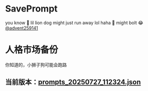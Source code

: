 # SavePrompt
you know 🫠 lil lion dog might just run away lol
haha 🐶 might bolt 😂 [@advent259141](https://github.com/advent259141)

# 人格市场备份
你知道的，小狮子狗可能会跑路

## 当前版本：[prompts_20250727_112324.json](https://github.com/Larch-C/SavePrompt/blob/main/prompts_20250727_112324.json)
